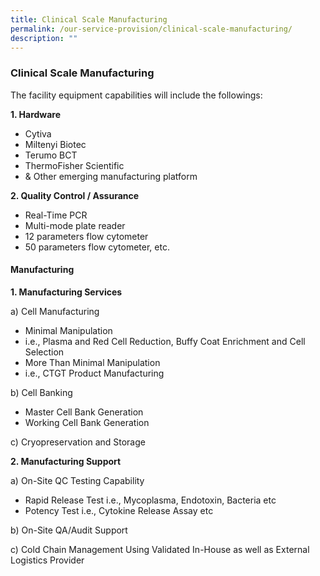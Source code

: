 ```yaml
---
title: Clinical Scale Manufacturing
permalink: /our-service-provision/clinical-scale-manufacturing/
description: ""
---
```

### Clinical Scale Manufacturing

The facility equipment capabilities will include the followings:

**1.	Hardware**
- Cytiva
- Miltenyi Biotec
- Terumo BCT
- ThermoFisher Scientific 
- & Other emerging manufacturing platform

**2.	Quality Control / Assurance**
- Real-Time PCR
- Multi-mode plate reader
- 12 parameters flow cytometer
- 50 parameters flow cytometer,   etc.

#### Manufacturing

**1.	Manufacturing Services**

a)	Cell Manufacturing
- Minimal Manipulation 
-	i.e., Plasma and Red Cell Reduction, Buffy Coat Enrichment and Cell Selection
- More Than Minimal Manipulation 
-	i.e., CTGT Product Manufacturing

b)	Cell Banking
- Master Cell Bank Generation
- Working Cell Bank Generation

c)	Cryopreservation and Storage

**2.	Manufacturing Support**

a)	On-Site QC Testing Capability

-	Rapid Release Test i.e., Mycoplasma, Endotoxin, Bacteria etc
-	Potency Test i.e., Cytokine Release Assay etc

b)	On-Site QA/Audit Support

c)	Cold Chain Management Using Validated In-House as well as External Logistics Provider